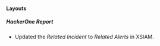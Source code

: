 
#### Layouts
##### HackerOne Report
- Updated the *Related Incident* to *Related Alerts* in XSIAM.
